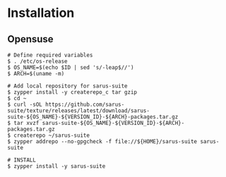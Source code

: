 # Installation

## Opensuse

    # Define required variables
    $ . /etc/os-release
    $ OS_NAME=$(echo $ID | sed 's/-leap$//')
    $ ARCH=$(uname -m)

    # Add local repository for sarus-suite
    $ zypper install -y createrepo_c tar gzip
    $ cd ~
    $ curl -sOL https://github.com/sarus-suite/texture/releases/latest/download/sarus-suite-${OS_NAME}-${VERSION_ID}-${ARCH}-packages.tar.gz
    $ tar xvzf sarus-suite-${OS_NAME}-${VERSION_ID}-${ARCH}-packages.tar.gz
    $ createrepo ~/sarus-suite
    $ zypper addrepo --no-gpgcheck -f file://${HOME}/sarus-suite sarus-suite

    # INSTALL
    $ zypper install -y sarus-suite
    
